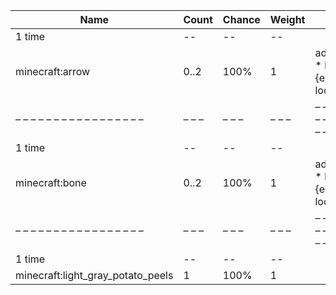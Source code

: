 | Name                              | Count | Chance | Weight | Comment                                       |
| --------------------------------- | ----- | ------ | ------ | --------------------------------------------- |
| 1 time                            |    -- |     -- |     -- |                                               |
| minecraft:arrow                   |  0..2 |   100% |      1 | add drop: 0..1 * level {enchantment: looting} |
| – – – – – – – – – – – – – – – – – | – – – | – – –  | – – –  | – – – – – – – – – – – – – – – – – – – – – – – |
| 1 time                            |    -- |     -- |     -- |                                               |
| minecraft:bone                    |  0..2 |   100% |      1 | add drop: 0..1 * level {enchantment: looting} |
| – – – – – – – – – – – – – – – – – | – – – | – – –  | – – –  | – – – – – – – – – – – – – – – – – – – – – – – |
| 1 time                            |    -- |     -- |     -- |                                               |
| minecraft:light_gray_potato_peels |     1 |   100% |      1 |                                               |